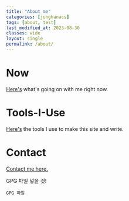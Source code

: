 ```yaml
---
title: "About me"
categories: [junghanacs]
tags: [about, test]
last_modified_at: 2023-08-30
classes: wide
layout: single
permalink: /about/
---
```


<!-- ![image-right](/assets/images/site/reading.jpg){: .align-right} -->


# Now

[Here's](https://notes.junghanacs.com/now) what's going on with me right now.


# Tools-I-Use

[Here's](https://notes.junghanacs.com/tools-i-use) the tools I use to make this site and write.


# Contact

[Contact me here.](mailto:junghanacs@gmail.com)

GPG 파일 넣을 것!

    GPG 파일

